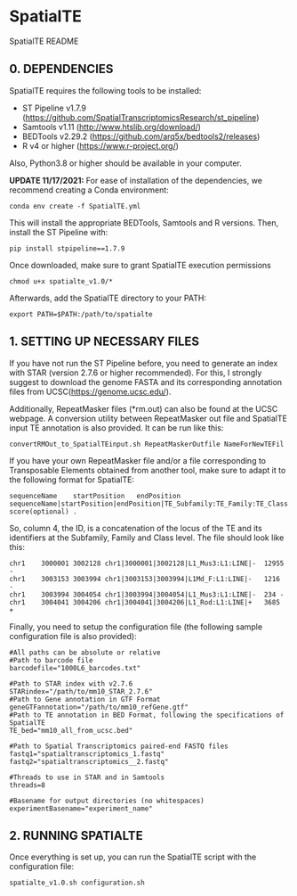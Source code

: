 # SpatialTE

SpatialTE README

## 0. DEPENDENCIES
SpatialTE requires the following tools to be installed:
- ST Pipeline v1.7.9 (https://github.com/SpatialTranscriptomicsResearch/st_pipeline)
- Samtools v1.11 (http://www.htslib.org/download/)
- BEDTools v2.29.2 (https://github.com/arq5x/bedtools2/releases)
- R v4 or higher (https://www.r-project.org/)

Also, Python3.8 or higher should be available in your computer.

**UPDATE 11/17/2021:** For ease of installation of the dependencies, we recommend creating a Conda environment:
```
conda env create -f SpatialTE.yml 
```
This will install the appropriate BEDTools, Samtools and R versions. Then, install the ST Pipeline with:
```
pip install stpipeline==1.7.9
```



Once downloaded, make sure to grant SpatialTE execution permissions
```
chmod u+x spatialte_v1.0/*
```

Afterwards, add the SpatialTE directory to your PATH:
```
export PATH=$PATH:/path/to/spatialte
```

## 1. SETTING UP NECESSARY FILES

If you have not run the ST Pipeline before, you need to generate an index with STAR (version 2.7.6 or higher recommended).
For this, I strongly suggest to download the genome FASTA and its corresponding annotation files from UCSC(https://genome.ucsc.edu/).

Additionally, RepeatMasker files (\*rm.out) can also be found at the UCSC webpage. A conversion utility between RepeatMasker out file and SpatialTE input TE annotation is also provided.
It can be run like this:
```
convertRMOut_to_SpatialTEinput.sh RepeatMaskerOutfile NameForNewTEFil

```
If you have your own RepeatMasker file and/or a file corresponding to Transposable Elements obtained from another tool, make sure to adapt it to the following format for SpatialTE:
```
sequenceName	startPosition	endPosition	sequenceName|startPosition|endPosition|TE_Subfamily:TE_Family:TE_Class|strand	score(optional)	.
```

So, column 4, the ID, is a concatenation of the locus of the TE and its identifiers at the Subfamily, Family and Class level. The file should look like this:
```
chr1	3000001	3002128	chr1|3000001|3002128|L1_Mus3:L1:LINE|-	12955	-
chr1	3003153	3003994	chr1|3003153|3003994|L1Md_F:L1:LINE|-	1216	-
chr1	3003994	3004054	chr1|3003994|3004054|L1_Mus3:L1:LINE|-	234	-
chr1	3004041	3004206	chr1|3004041|3004206|L1_Rod:L1:LINE|+	3685	+
```

Finally, you need to setup the configuration file (the following sample configuration file is also provided):
```
#All paths can be absolute or relative
#Path to barcode file 
barcodefile="1000L6_barcodes.txt"

#Path to STAR index with v2.7.6
STARindex="/path/to/mm10_STAR_2.7.6"
#Path to Gene annotation in GTF Format
geneGTFannotation="/path/to/mm10_refGene.gtf"
#Path to TE annotation in BED Format, following the specifications of SpatialTE
TE_bed="mm10_all_from_ucsc.bed"

#Path to Spatial Transcriptomics paired-end FASTQ files
fastq1="spatialtranscriptomics_1.fastq"
fastq2="spatialtranscriptomics__2.fastq"

#Threads to use in STAR and in Samtools
threads=8

#Basename for output directories (no whitespaces)
experimentBasename="experiment_name"
```

## 2. RUNNING SPATIALTE

Once everything is set up, you can run the SpatialTE script with the configuration file:
```
spatialte_v1.0.sh configuration.sh

